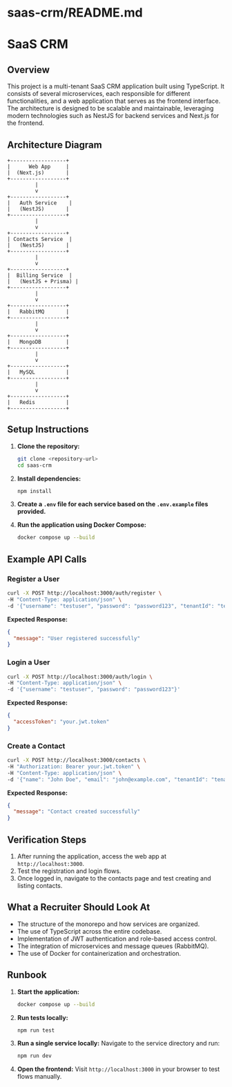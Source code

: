 # saas-crm/README.md

# SaaS CRM

## Overview

This project is a multi-tenant SaaS CRM application built using TypeScript. It consists of several microservices, each responsible for different functionalities, and a web application that serves as the frontend interface. The architecture is designed to be scalable and maintainable, leveraging modern technologies such as NestJS for backend services and Next.js for the frontend.

## Architecture Diagram

```
+------------------+
|      Web App     |
|  (Next.js)       |
+------------------+
         |
         v
+------------------+
|   Auth Service    |
|   (NestJS)       |
+------------------+
         |
         v
+------------------+
| Contacts Service  |
|   (NestJS)       |
+------------------+
         |
         v
+------------------+
|  Billing Service  |
|   (NestJS + Prisma) |
+------------------+
         |
         v
+------------------+
|   RabbitMQ       |
+------------------+
         |
         v
+------------------+
|   MongoDB        |
+------------------+
         |
         v
+------------------+
|   MySQL          |
+------------------+
         |
         v
+------------------+
|   Redis          |
+------------------+
```

## Setup Instructions

1. **Clone the repository:**
   ```bash
   git clone <repository-url>
   cd saas-crm
   ```

2. **Install dependencies:**
   ```bash
   npm install
   ```

3. **Create a `.env` file for each service based on the `.env.example` files provided.**

4. **Run the application using Docker Compose:**
   ```bash
   docker compose up --build
   ```

## Example API Calls

### Register a User
```bash
curl -X POST http://localhost:3000/auth/register \
-H "Content-Type: application/json" \
-d '{"username": "testuser", "password": "password123", "tenantId": "tenant1", "role": "owner"}'
```
**Expected Response:**
```json
{
  "message": "User registered successfully"
}
```

### Login a User
```bash
curl -X POST http://localhost:3000/auth/login \
-H "Content-Type: application/json" \
-d '{"username": "testuser", "password": "password123"}'
```
**Expected Response:**
```json
{
  "accessToken": "your.jwt.token"
}
```

### Create a Contact
```bash
curl -X POST http://localhost:3000/contacts \
-H "Authorization: Bearer your.jwt.token" \
-H "Content-Type: application/json" \
-d '{"name": "John Doe", "email": "john@example.com", "tenantId": "tenant1"}'
```
**Expected Response:**
```json
{
  "message": "Contact created successfully"
}
```

## Verification Steps

1. After running the application, access the web app at `http://localhost:3000`.
2. Test the registration and login flows.
3. Once logged in, navigate to the contacts page and test creating and listing contacts.

## What a Recruiter Should Look At

- The structure of the monorepo and how services are organized.
- The use of TypeScript across the entire codebase.
- Implementation of JWT authentication and role-based access control.
- The integration of microservices and message queues (RabbitMQ).
- The use of Docker for containerization and orchestration.

## Runbook

1. **Start the application:**
   ```bash
   docker compose up --build
   ```

2. **Run tests locally:**
   ```bash
   npm run test
   ```

3. **Run a single service locally:**
   Navigate to the service directory and run:
   ```bash
   npm run dev
   ```

4. **Open the frontend:**
   Visit `http://localhost:3000` in your browser to test flows manually.